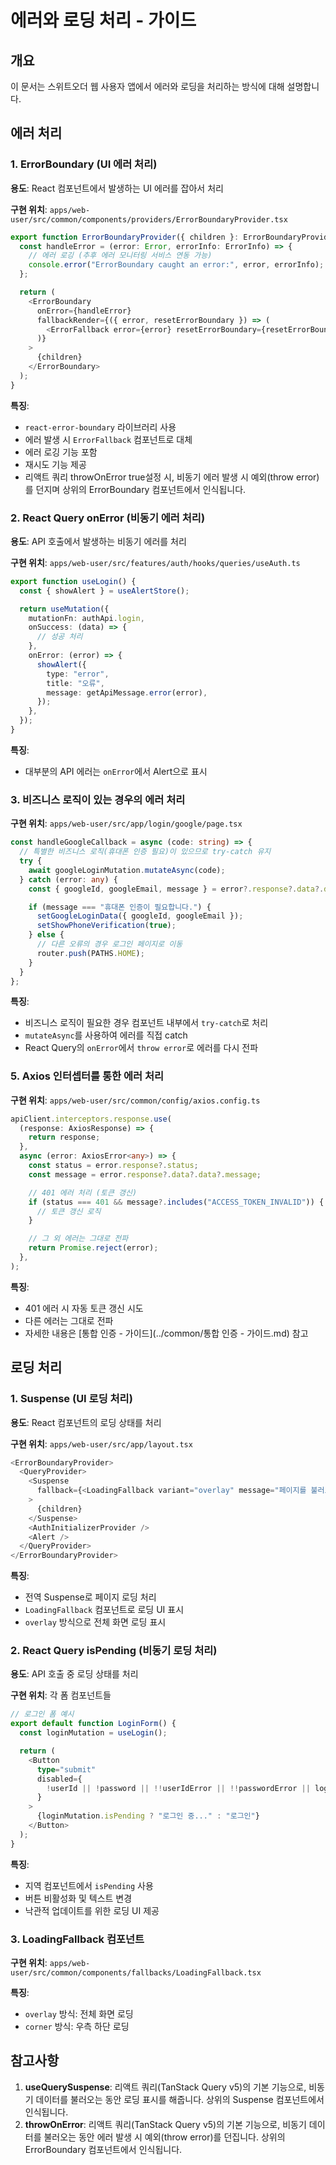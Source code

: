 # 에러와 로딩 처리 - 가이드

## 개요

이 문서는 스위트오더 웹 사용자 앱에서 에러와 로딩을 처리하는 방식에 대해 설명합니다.

## 에러 처리

### 1. ErrorBoundary (UI 에러 처리)

**용도**: React 컴포넌트에서 발생하는 UI 에러를 잡아서 처리

**구현 위치**: `apps/web-user/src/common/components/providers/ErrorBoundaryProvider.tsx`

```typescript
export function ErrorBoundaryProvider({ children }: ErrorBoundaryProviderProps) {
  const handleError = (error: Error, errorInfo: ErrorInfo) => {
    // 에러 로깅 (추후 에러 모니터링 서비스 연동 가능)
    console.error("ErrorBoundary caught an error:", error, errorInfo);
  };

  return (
    <ErrorBoundary
      onError={handleError}
      fallbackRender={({ error, resetErrorBoundary }) => (
        <ErrorFallback error={error} resetErrorBoundary={resetErrorBoundary} />
      )}
    >
      {children}
    </ErrorBoundary>
  );
}
```

**특징**:

- `react-error-boundary` 라이브러리 사용
- 에러 발생 시 `ErrorFallback` 컴포넌트로 대체
- 에러 로깅 기능 포함
- 재시도 기능 제공
- 리액트 쿼리 throwOnError true설정 시, 비동기 에러 발생 시 예외(throw error)를 던지며 상위의 ErrorBoundary 컴포넌트에서 인식됩니다.

### 2. React Query onError (비동기 에러 처리)

**용도**: API 호출에서 발생하는 비동기 에러를 처리

**구현 위치**: `apps/web-user/src/features/auth/hooks/queries/useAuth.ts`

```typescript
export function useLogin() {
  const { showAlert } = useAlertStore();

  return useMutation({
    mutationFn: authApi.login,
    onSuccess: (data) => {
      // 성공 처리
    },
    onError: (error) => {
      showAlert({
        type: "error",
        title: "오류",
        message: getApiMessage.error(error),
      });
    },
  });
}
```

**특징**:

- 대부분의 API 에러는 `onError`에서 Alert으로 표시

### 3. 비즈니스 로직이 있는 경우의 에러 처리

**구현 위치**: `apps/web-user/src/app/login/google/page.tsx`

```typescript
const handleGoogleCallback = async (code: string) => {
  // 특별한 비즈니스 로직(휴대폰 인증 필요)이 있으므로 try-catch 유지
  try {
    await googleLoginMutation.mutateAsync(code);
  } catch (error: any) {
    const { googleId, googleEmail, message } = error?.response?.data?.data || {};

    if (message === "휴대폰 인증이 필요합니다.") {
      setGoogleLoginData({ googleId, googleEmail });
      setShowPhoneVerification(true);
    } else {
      // 다른 오류의 경우 로그인 페이지로 이동
      router.push(PATHS.HOME);
    }
  }
};
```

**특징**:

- 비즈니스 로직이 필요한 경우 컴포넌트 내부에서 `try-catch`로 처리
- `mutateAsync`를 사용하여 에러를 직접 catch
- React Query의 `onError`에서 `throw error`로 에러를 다시 전파

### 5. Axios 인터셉터를 통한 에러 처리

**구현 위치**: `apps/web-user/src/common/config/axios.config.ts`

```typescript
apiClient.interceptors.response.use(
  (response: AxiosResponse) => {
    return response;
  },
  async (error: AxiosError<any>) => {
    const status = error.response?.status;
    const message = error.response?.data?.data?.message;

    // 401 에러 처리 (토큰 갱신)
    if (status === 401 && message?.includes("ACCESS_TOKEN_INVALID")) {
      // 토큰 갱신 로직
    }

    // 그 외 에러는 그대로 전파
    return Promise.reject(error);
  },
);
```

**특징**:

- 401 에러 시 자동 토큰 갱신 시도
- 다른 에러는 그대로 전파
- 자세한 내용은 [통합 인증 - 가이드](../common/통합 인증 - 가이드.md) 참고

## 로딩 처리

### 1. Suspense (UI 로딩 처리)

**용도**: React 컴포넌트의 로딩 상태를 처리

**구현 위치**: `apps/web-user/src/app/layout.tsx`

```typescript
<ErrorBoundaryProvider>
  <QueryProvider>
    <Suspense
      fallback={<LoadingFallback variant="overlay" message="페이지를 불러오는 중" />}
    >
      {children}
    </Suspense>
    <AuthInitializerProvider />
    <Alert />
  </QueryProvider>
</ErrorBoundaryProvider>
```

**특징**:

- 전역 Suspense로 페이지 로딩 처리
- `LoadingFallback` 컴포넌트로 로딩 UI 표시
- `overlay` 방식으로 전체 화면 로딩 표시

### 2. React Query isPending (비동기 로딩 처리)

**용도**: API 호출 중 로딩 상태를 처리

**구현 위치**: 각 폼 컴포넌트들

```typescript
// 로그인 폼 예시
export default function LoginForm() {
  const loginMutation = useLogin();

  return (
    <Button
      type="submit"
      disabled={
        !userId || !password || !!userIdError || !!passwordError || loginMutation.isPending
      }
    >
      {loginMutation.isPending ? "로그인 중..." : "로그인"}
    </Button>
  );
}
```

**특징**:

- 지역 컴포넌트에서 `isPending` 사용
- 버튼 비활성화 및 텍스트 변경
- 낙관적 업데이트를 위한 로딩 UI 제공

### 3. LoadingFallback 컴포넌트

**구현 위치**: `apps/web-user/src/common/components/fallbacks/LoadingFallback.tsx`

**특징**:

- `overlay` 방식: 전체 화면 로딩
- `corner` 방식: 우측 하단 로딩

## 참고사항

1. **useQuerySuspense**: 리액트 쿼리(TanStack Query v5)의 기본 기능으로, 비동기 데이터를 불러오는 동안 로딩 표시를 해줍니다. 상위의 Suspense 컴포넌트에서 인식됩니다.
2. **throwOnError**: 리액트 쿼리(TanStack Query v5)의 기본 기능으로, 비동기 데이터를 불러오는 동안 에러 발생 시 예외(throw error)를 던집니다. 상위의 ErrorBoundary 컴포넌트에서 인식됩니다.

